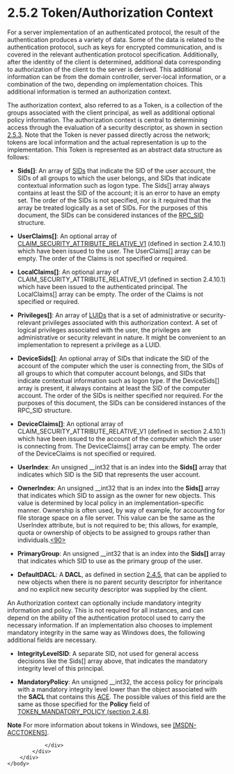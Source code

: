 <html dir="LTR" xmlns:mshelp="http://msdn.microsoft.com/mshelp" xmlns:ddue="http://ddue.schemas.microsoft.com/authoring/2003/5" xmlns:xlink="http://www.w3.org/1999/xlink" xmlns:tool="http://www.microsoft.com/tooltip">
    <head>
        <meta http-equiv="Content-Type" content="text/html; CHARSET=utf-8"></meta>
        <meta name="save" content="history"></meta>
        <title>2.5.2 Token/Authorization Context</title>
        <xml>
            <mshelp:toctitle title="2.5.2 Token/Authorization Context"></mshelp:toctitle>
            <mshelp:rltitle title="[MS-DTYP]: Token/Authorization Context"></mshelp:rltitle>
            <mshelp:keyword index="A" term="efc83c32-5275-4dff-a3e2-973c9624711b"></mshelp:keyword>
            <mshelp:attr name="DCSext.ContentType" value="open specification"></mshelp:attr>
            <mshelp:attr name="AssetID" value="efc83c32-5275-4dff-a3e2-973c9624711b"></mshelp:attr>
            <mshelp:attr name="TopicType" value="kbRef"></mshelp:attr>
            <mshelp:attr name="DCSext.Title" value="[MS-DTYP]: Token/Authorization Context" />
        </xml>
    </head>
    <body>
        <div id="header">
            <h1 class="heading">2.5.2 Token/Authorization Context</h1>
        </div>
        <div id="mainSection">
            <div id="mainBody">
                <div id="allHistory" class="saveHistory"></div>
                <div id="sectionSection0" class="section" name="collapseableSection">
                    

<p>For a server implementation of an authenticated protocol,
the result of the authentication produces a variety of data. Some of the data
is related to the authentication protocol, such as keys for encrypted
communication, and is covered in the relevant authentication protocol
specification. Additionally, after the identity of the client is determined,
additional data corresponding to authorization of the client to the server is
derived. This additional information can be from the domain controller,
server-local information, or a combination of the two, depending on
implementation choices. This additional information is termed an authorization
context.</p>

<p>The authorization context, also referred to as a Token, is a
collection of the groups associated with the client principal, as well as
additional optional policy information. The authorization context is central to
determining access through the evaluation of a security descriptor, as shown in
section <a href="7e05ef44-a9c4-436a-a380-54ab92ea2f4b.md">2.5.3</a>. Note
that the Token is never passed directly across the network; tokens are local
information and the actual representation is up to the implementation. This
Token is represented as an abstract data structure as follows:</p>

<ul><li><p><span><span> 
</span></span><b>Sids[]</b>: An array of <a href="78eb9013-1c3a-4970-ad1f-2b1dad588a25.md">SIDs</a> that indicate the SID
of the user account, the SIDs of all groups to which the user belongs, and SIDs
that indicate contextual information such as logon type. The Sids[] array
always contains at least the SID of the account; it is an error to have an
empty set. The order of the SIDs is not specified, nor is it required that the
array be treated logically as a set of SIDs. For the purposes of this document,
the SIDs can be considered instances of the <a href="5cb97814-a1c2-4215-b7dc-76d1f4bfad01.md">RPC_SID</a> structure.</p>

</li><li><p><span><span> 
</span></span><b>UserClaims[]</b>: An optional array of <a href="21f2b5f0-7376-45bb-bc31-eaa60841dbe9.md">CLAIM_SECURITY_ATTRIBUTE_RELATIVE_V1</a>
(defined in section 2.4.10.1) which have been issued to the user. The
UserClaims[] array can be empty. The order of the Claims is not specified or
required.</p>

</li><li><p><span><span> 
</span></span><b>LocalClaims[]</b>: An optional array of
CLAIM_SECURITY_ATTRIBUTE_RELATIVE_V1 (defined in section 2.4.10.1) which have
been issued to the authenticated principal. The LocalClaims[] array can be
empty. The order of the Claims is not specified or required.</p>

</li><li><p><span><span> 
</span></span><b>Privileges[]</b>: An array of <a href="48cbee2a-0790-45f2-8269-931d7083b2c3.md">LUIDs</a> that is a set of
administrative or security-relevant privileges associated with this
authorization context. A set of logical privileges associated with the user,
the privileges are administrative or security relevant in nature. It might be
convenient to an implementation to represent a privilege as a LUID.</p>

</li><li><p><span><span> 
</span></span><b>DeviceSids[]</b>: An optional array of SIDs that indicate the
SID of the account of the computer which the user is connecting from, the SIDs
of all groups to which that computer account belongs, and SIDs that indicate
contextual information such as logon type. If the DeviceSids[] array is
present, it always contains at least the SID of the computer account. The order
of the SIDs is neither specified nor required. For the purposes of this
document, the SIDs can be considered instances of the RPC_SID structure.</p>

</li><li><p><span><span> 
</span></span><b>DeviceClaims[]</b>: An optional array of
CLAIM_SECURITY_ATTRIBUTE_RELATIVE_V1 (defined in section 2.4.10.1) which have
been issued to the account of the computer which the user is connecting from.
The DeviceClaims[] array can be empty. The order of the DeviceClaims is not
specified or required.</p>

</li><li><p><span><span> 
</span></span><b>UserIndex</b>: An unsigned __int32 that is an index into the <b>Sids[]</b>
array that indicates which SID is the SID that represents the user account.</p>

</li><li><p><span><span> 
</span></span><b>OwnerIndex</b>: An unsigned __int32 that is an index into the <b>Sids[]</b>
array that indicates which SID to assign as the owner for new objects. This
value is determined by local policy in an implementation-specific manner.
Ownership is often used, by way of example, for accounting for file storage
space on a file server. This value can be the same as the UserIndex attribute,
but is not required to be; this allows, for example, quota or ownership of
objects to be assigned to groups rather than individuals.<a id="Appendix_A_Target_90"></a><a href="11e1608c-6169-4fbc-9c33-373fc9b224f4.md#Appendix_A_90" aria-label="Product behavior note 90">&lt;90&gt;</a></p>

</li><li><p><span><span> 
</span></span><b>PrimaryGroup</b>: An unsigned __int32 that is an index into
the <b>Sids[]</b> array that indicates which SID to use as the primary group of
the user.</p>

</li><li><p><span><span> 
</span></span><b>DefaultDACL</b>: A <b>DACL</b>, as defined in section <a href="20233ed8-a6c6-4097-aafa-dd545ed24428.md">2.4.5</a>, that can be applied
to new objects when there is no parent security descriptor for inheritance and
no explicit new security descriptor was supplied by the client. </p>

</li></ul><p>An Authorization context can optionally include mandatory integrity
information and policy. This is not required for all instances, and can depend
on the ability of the authentication protocol used to carry the necessary
information. If an implementation also chooses to implement mandatory integrity
in the same way as Windows does, the following additional fields are necessary.</p>

<ul><li><p><span><span> 
</span></span><b>IntegrityLevelSID</b>: A separate SID, not used for general
access decisions like the Sids[] array above, that indicates the mandatory
integrity level of this principal.</p>

</li><li><p><span><span> 
</span></span><b>MandatoryPolicy</b>: An unsigned __int32, the access policy
for principals with a mandatory integrity level lower than the object
associated with the <b>SACL</b> that contains this <a href="d06e5a81-176e-46c6-9cf7-9137aad4455e.md">ACE</a>. The possible values
of this field are the same as those specified for the <b>Policy</b> field of <a href="de8373ec-206f-4dc8-b3fe-c638fed7b282.md">TOKEN_MANDATORY_POLICY (section 2.4.8)</a>.</p>

</li></ul><p><b>Note</b>  For more information about tokens in
Windows, see <a href="https://go.microsoft.com/fwlink/?LinkId=89949">[MSDN-ACCTOKENS]</a>.</p>


                </div>
            </div>
        </div>
    </body>
</html>